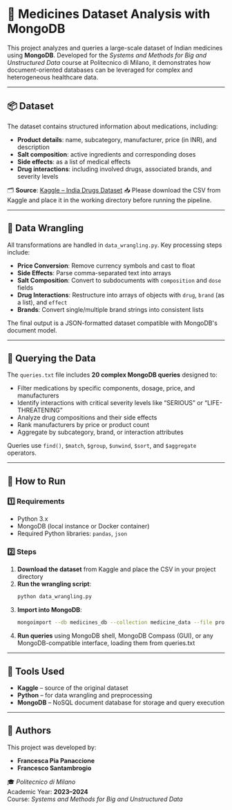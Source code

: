 # 💊 Medicines Dataset Analysis with MongoDB

This project analyzes and queries a large-scale dataset of Indian medicines using **MongoDB**. Developed for the *Systems and Methods for Big and Unstructured Data* course at Politecnico di Milano, it demonstrates how document-oriented databases can be leveraged for complex and heterogeneous healthcare data.

---

## 📦 Dataset

The dataset contains structured information about medications, including:
- **Product details**: name, subcategory, manufacturer, price (in INR), and description  
- **Salt composition**: active ingredients and corresponding doses  
- **Side effects**: as a list of medical effects  
- **Drug interactions**: including involved drugs, associated brands, and severity levels

🗂 **Source**: [Kaggle – India Drugs Dataset](https://www.kaggle.com/datasets/mohneesh7/indian-medicine-data)
📥 Please download the CSV from Kaggle and place it in the working directory before running the pipeline.

---

## 🔄 Data Wrangling

All transformations are handled in `data_wrangling.py`. Key processing steps include:
- **Price Conversion**: Remove currency symbols and cast to float  
- **Side Effects**: Parse comma-separated text into arrays  
- **Salt Composition**: Convert to subdocuments with `composition` and `dose` fields  
- **Drug Interactions**: Restructure into arrays of objects with `drug`, `brand` (as a list), and `effect`  
- **Brands**: Convert single/multiple brand strings into consistent lists  

The final output is a JSON-formatted dataset compatible with MongoDB's document model.

---

## 🧪 Querying the Data

The `queries.txt` file includes **20 complex MongoDB queries** designed to:
- Filter medications by specific components, dosage, price, and manufacturers  
- Identify interactions with critical severity levels like “SERIOUS” or “LIFE-THREATENING”  
- Analyze drug compositions and their side effects  
- Rank manufacturers by price or product count  
- Aggregate by subcategory, brand, or interaction attributes

Queries use `find()`, `$match`, `$group`, `$unwind`, `$sort`, and `$aggregate` operators.

---

## 🚀 How to Run

### 1️⃣ Requirements
- Python 3.x  
- MongoDB (local instance or Docker container)  
- Required Python libraries: `pandas`, `json`

### 2️⃣ Steps

1. **Download the dataset** from Kaggle and place the CSV in your project directory  
2. **Run the wrangling script**:
   ```bash
   python data_wrangling.py
3. **Import into MongoDB**:
   ```bash
   mongoimport --db medicines_db --collection medicine_data --file processed_data.json --jsonArray
4. **Run queries** using MongoDB shell, MongoDB Compass (GUI), or any MongoDB-compatible interface, loading them from queries.txt

---

## 🧰 Tools Used

- **Kaggle** – source of the original dataset 
- **Python** – for data wrangling and preprocessing
- **MongoDB** – NoSQL document database for storage and query execution

---

## 👥 Authors

This project was developed by:

- **Francesca Pia Panaccione** 
- **Francesco Santambrogio**

🎓 *Politecnico di Milano*  
Academic Year: **2023–2024**  
Course: *Systems and Methods for Big and Unstructured Data*

